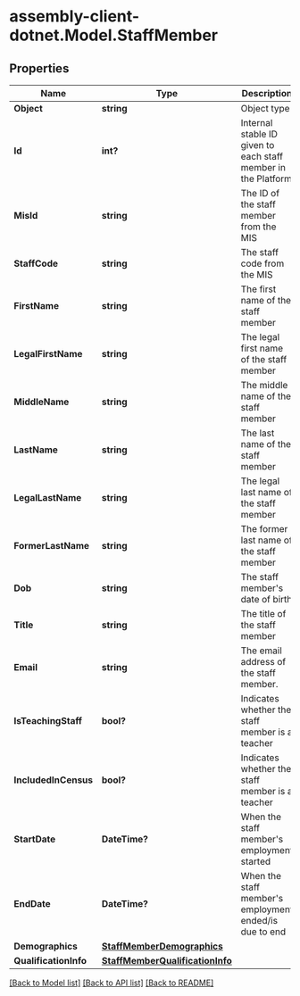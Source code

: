 # assembly-client-dotnet.Model.StaffMember
## Properties

Name | Type | Description | Notes
------------ | ------------- | ------------- | -------------
**Object** | **string** | Object type | [optional] 
**Id** | **int?** | Internal stable ID given to each staff member in the Platform | [optional] 
**MisId** | **string** | The ID of the staff member from the MIS | [optional] 
**StaffCode** | **string** | The staff code from the MIS | [optional] 
**FirstName** | **string** | The first name of the staff member | [optional] 
**LegalFirstName** | **string** | The legal first name of the staff member | [optional] 
**MiddleName** | **string** | The middle name of the staff member | [optional] 
**LastName** | **string** | The last name of the staff member | [optional] 
**LegalLastName** | **string** | The legal last name of the staff member | [optional] 
**FormerLastName** | **string** | The former last name of the staff member | [optional] 
**Dob** | **string** | The staff member&#39;s date of birth | [optional] 
**Title** | **string** | The title of the staff member | [optional] 
**Email** | **string** | The email address of the staff member. | [optional] 
**IsTeachingStaff** | **bool?** | Indicates whether the staff member is a teacher | [optional] 
**IncludedInCensus** | **bool?** | Indicates whether the staff member is a teacher | [optional] 
**StartDate** | **DateTime?** | When the staff member&#39;s employment started | [optional] 
**EndDate** | **DateTime?** | When the staff member&#39;s employment ended/is due to end | [optional] 
**Demographics** | [**StaffMemberDemographics**](StaffMemberDemographics.md) |  | [optional] 
**QualificationInfo** | [**StaffMemberQualificationInfo**](StaffMemberQualificationInfo.md) |  | [optional] 

[[Back to Model list]](../README.md#documentation-for-models) [[Back to API list]](../README.md#documentation-for-api-endpoints) [[Back to README]](../README.md)

